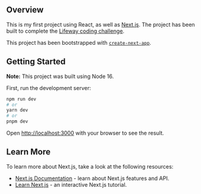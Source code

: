## Overview

This is my first project using React, as well as [Next.js](https://nextjs.org/). The project has been built to complete the [Lifeway coding challenge](https://github.com/LifewayIT/corinth-code-challenge).

This project has been bootstrapped with [`create-next-app`](https://github.com/vercel/next.js/tree/canary/packages/create-next-app).

## Getting Started

<b>Note:</b> This project was built using Node 16.

First, run the development server:

```bash
npm run dev
# or
yarn dev
# or
pnpm dev
```

Open [http://localhost:3000](http://localhost:3000) with your browser to see the result.

## Learn More

To learn more about Next.js, take a look at the following resources:

- [Next.js Documentation](https://nextjs.org/docs) - learn about Next.js features and API.
- [Learn Next.js](https://nextjs.org/learn) - an interactive Next.js tutorial.